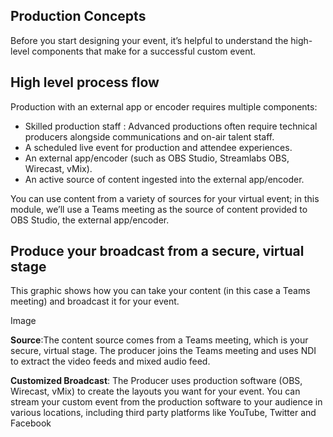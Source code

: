 ## Production Concepts
Before you start designing your event, it’s helpful to understand the high-level components that make for a successful custom event.
## High level process flow
Production with an external app or encoder requires multiple components:
- Skilled production staff : Advanced productions often require technical producers alongside communications and on-air talent staff.  
- A scheduled live event for production and attendee experiences.  
- An external app/encoder (such as OBS Studio, Streamlabs OBS, Wirecast, vMix).  
- An active source of content ingested into the external app/encoder.

You can use content from a variety of sources for your virtual event; in this module, we’ll use a Teams meeting as the source of content provided to OBS Studio, the external app/encoder.
## Produce your broadcast from a secure, virtual stage
This graphic shows how you can take your content (in this case a Teams meeting) and broadcast it for your event.

Image

**Source**:The content source comes from a Teams meeting, which is your secure, virtual stage. The producer joins the Teams meeting and uses NDI to extract the video feeds and mixed audio feed.  

**Customized Broadcast**: The Producer uses production software (OBS, Wirecast, vMix)  to create the layouts you want for your event. You can stream your custom event from the production software to your audience in various locations, including third party platforms like YouTube, Twitter and Facebook